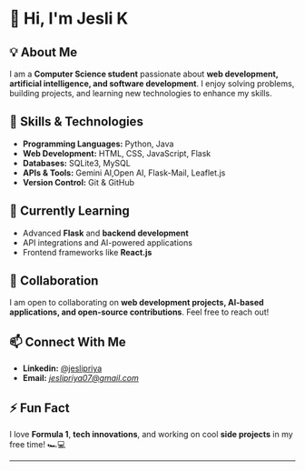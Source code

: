 # 👋 Hi, I'm Jesli K 

## 💡 About Me  
I am a **Computer Science student** passionate about **web development, artificial intelligence, and software development**. I enjoy solving problems, building projects, and learning new technologies to enhance my skills.  

## 🚀 Skills & Technologies  
- **Programming Languages:** Python, Java  
- **Web Development:** HTML, CSS, JavaScript, Flask  
- **Databases:** SQLite3, MySQL
- **APIs & Tools:** Gemini AI,Open AI, Flask-Mail, Leaflet.js  
- **Version Control:** Git & GitHub  

## 🎯 Currently Learning  
- Advanced **Flask** and **backend development**  
- API integrations and AI-powered applications  
- Frontend frameworks like **React.js**  

## 🤝 Collaboration  
I am open to collaborating on **web development projects, AI-based applications, and open-source contributions**. Feel free to reach out!  

## 📫 Connect With Me  
- **Linkedin:** [@jeslipriya](https://www.linkedin.com/in/jesli-priya-k-2205j07)  
- **Email:** *jeslipriya07@gmail.com*  

## ⚡ Fun Fact  
I love **Formula 1**, **tech innovations**, and working on cool **side projects** in my free time! 🏎️💻  

---
